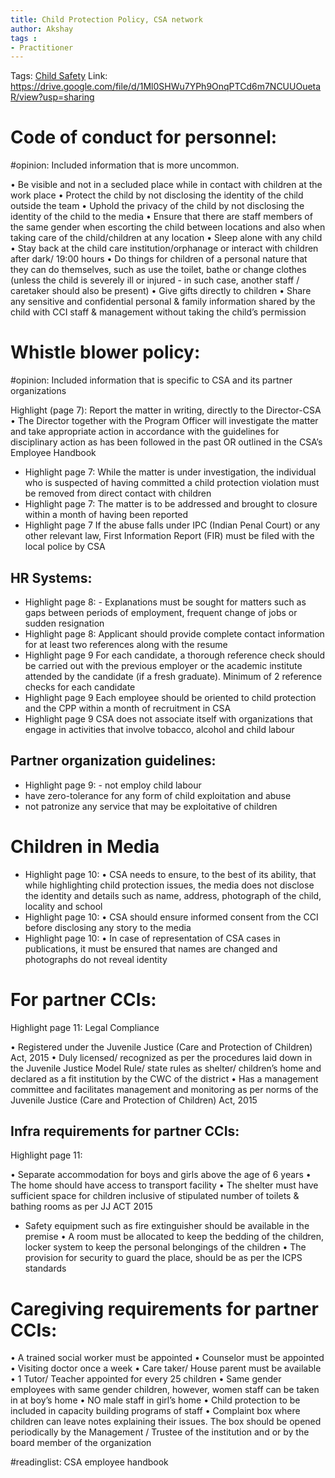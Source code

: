 ```yaml
---
title: Child Protection Policy, CSA network
author: Akshay
tags :
- Practitioner
---
```

Tags:  [Child Safety](Roll%20Ups/Child%20Safety/Child%20Safety.md) 
Link: https://drive.google.com/file/d/1Ml0SHWu7YPh9OnqPTCd6m7NCUUOuetaR/view?usp=sharing

# Code of conduct for personnel:
#opinion: Included information that is more uncommon.

• Be visible and not in a secluded place while in contact with children at the work place
• Protect the child by not disclosing the identity of the child outside the team
• Uphold the privacy of the child by not disclosing the identity of the child to the media
• Ensure that there are staff members of the same gender when escorting the child between locations and also when taking care of the child/children at any location
• Sleep alone with any child
• Stay back at the child care institution/orphanage or interact with children after dark/ 19:00 hours
• Do things for children of a personal nature that they can do themselves, such as use the toilet, bathe or change clothes (unless the child is severely ill or injured - in such case, another staff / caretaker should also be present)
• Give gifts directly to children
• Share any sensitive and confidential personal & family information shared by the child with CCI staff & management without taking the child’s permission

# Whistle blower policy: 

#opinion: Included information that is specific to CSA and its partner organizations 

Highlight (page 7):  Report the matter in writing, directly to the Director-CSA
 • The Director together with the Program Officer will investigate the matter and take appropriate action in accordance with the guidelines for disciplinary action as has been followed in the past OR outlined in the CSA’s Employee Handbook
- Highlight page 7:  While the matter is under investigation, the individual who is suspected of having committed a child protection violation must be removed from direct contact with children
- Highlight page 7:  The matter is to be addressed and brought to closure within a month of having been reported
- Highlight page 7  If the abuse falls under IPC (Indian Penal Court) or any other relevant law, First Information Report (FIR) must be filed with the local police by CSA

## HR Systems:

- Highlight page 8: - Explanations must be sought for matters such as gaps between periods of employment, frequent change of jobs or sudden resignation
- Highlight page 8: Applicant should provide complete contact information for at least two references along with the resume
- Highlight page 9 For each candidate, a thorough reference check should be carried out with the previous employer or the academic institute attended by the candidate (if a fresh graduate). Minimum of 2 reference checks for each candidate
- Highlight page 9 Each employee should be oriented to child protection and the CPP within a month of recruitment in CSA
- Highlight page 9 CSA does not associate itself with organizations that engage in activities that involve tobacco, alcohol and child labour

## Partner organization guidelines:

- Highlight page 9: - not employ child labour
- have zero-tolerance for any form of child exploitation and abuse
- not patronize any service that may be exploitative of children

# Children in Media
- Highlight page 10: • CSA needs to ensure, to the best of its ability, that while highlighting child protection issues, the media does not disclose the identity and details such as name, address, photograph of the child, locality and school
- Highlight page 10: • CSA should ensure informed consent from the CCI before disclosing any story to the media
- Highlight page 10: • In case of representation of CSA cases in publications, it must be ensured that names are changed and photographs do not reveal identity

# For partner CCIs:
Highlight page 11: Legal Compliance

• Registered under the Juvenile Justice (Care and Protection of Children) Act, 2015
• Duly licensed/ recognized as per the procedures laid down in the Juvenile Justice Model Rule/ state rules as shelter/ children’s home and declared as a fit institution by the CWC of the district
• Has a management committee and facilitates management and monitoring as per norms of the Juvenile Justice (Care and Protection of Children) Act, 2015

## Infra requirements for partner CCIs:

Highlight page 11:

• Separate accommodation for boys and girls above the age of 6 years
• The home should have access to transport facility
• The shelter must have sufficient space for children inclusive of stipulated number of toilets & bathing rooms as per JJ ACT 2015
- Safety equipment such as fire extinguisher should be available in the premise
• A room must be allocated to keep the bedding of the children, locker system to keep the personal belongings of the children
• The provision for security to guard the place, should be as per the ICPS standards

# Caregiving requirements for partner CCIs: 

• A trained social worker must be appointed
• Counselor must be appointed
• Visiting doctor once a week
• Care taker/ House parent must be available
• 1 Tutor/ Teacher appointed for every 25 children
• Same gender employees with same gender children, however, women staff can be taken in at boy’s home
• NO male staff in girl’s home
• Child protection to be included in capacity building programs of staff
• Complaint box where children can leave notes explaining their issues. The box should be opened periodically by the Management / Trustee of the institution and or by the board member of the organization

#readinglist: 
CSA employee handbook 
